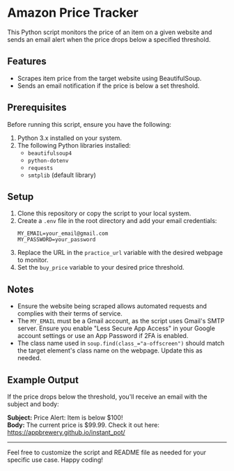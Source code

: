 # Amazon Price Tracker

This Python script monitors the price of an item on a given website and sends an email alert when the price drops below a specified threshold.

## Features
- Scrapes item price from the target website using BeautifulSoup.
- Sends an email notification if the price is below a set threshold.

## Prerequisites
Before running this script, ensure you have the following:

1. Python 3.x installed on your system.
2. The following Python libraries installed:
   - `beautifulsoup4`
   - `python-dotenv`
   - `requests`
   - `smtplib` (default library)

## Setup

1. Clone this repository or copy the script to your local system.
2. Create a `.env` file in the root directory and add your email credentials:
   ```
   MY_EMAIL=your_email@gmail.com
   MY_PASSWORD=your_password
   ```
3. Replace the URL in the `practice_url` variable with the desired webpage to monitor.
4. Set the `buy_price` variable to your desired price threshold.

## Notes
- Ensure the website being scraped allows automated requests and complies with their terms of service.
- The `MY_EMAIL` must be a Gmail account, as the script uses Gmail's SMTP server. Ensure you enable "Less Secure App Access" in your Google account settings or use an App Password if 2FA is enabled.
- The class name used in `soup.find(class_="a-offscreen")` should match the target element's class name on the webpage. Update this as needed.

## Example Output
If the price drops below the threshold, you'll receive an email with the subject and body:

**Subject:** Price Alert: Item is below $100!  
**Body:** The current price is $99.99. Check it out here: https://appbrewery.github.io/instant_pot/

---

Feel free to customize the script and README file as needed for your specific use case. Happy coding!
